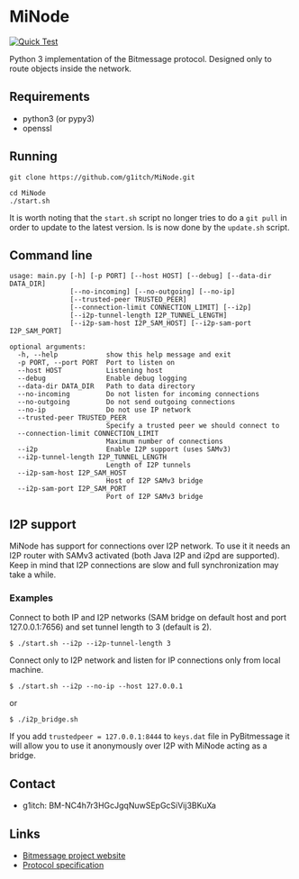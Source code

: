 # MiNode

[![Quick Test](https://github.com/g1itch/MiNode/actions/workflows/test.yml/badge.svg)](https://github.com/g1itch/MiNode/actions/workflows/test.yml)

Python 3 implementation of the Bitmessage protocol. Designed only to route
objects inside the network.

## Requirements
- python3 (or pypy3)
- openssl

## Running
```
git clone https://github.com/g1itch/MiNode.git
```
```
cd MiNode
./start.sh
```

It is worth noting that the `start.sh` script no longer tries to do a
`git pull` in order to update to the latest version.
Is is now done by the `update.sh` script.

## Command line
```
usage: main.py [-h] [-p PORT] [--host HOST] [--debug] [--data-dir DATA_DIR]
               [--no-incoming] [--no-outgoing] [--no-ip]
               [--trusted-peer TRUSTED_PEER]
               [--connection-limit CONNECTION_LIMIT] [--i2p]
               [--i2p-tunnel-length I2P_TUNNEL_LENGTH]
               [--i2p-sam-host I2P_SAM_HOST] [--i2p-sam-port I2P_SAM_PORT]

optional arguments:
  -h, --help            show this help message and exit
  -p PORT, --port PORT  Port to listen on
  --host HOST           Listening host
  --debug               Enable debug logging
  --data-dir DATA_DIR   Path to data directory
  --no-incoming         Do not listen for incoming connections
  --no-outgoing         Do not send outgoing connections
  --no-ip               Do not use IP network
  --trusted-peer TRUSTED_PEER
                        Specify a trusted peer we should connect to
  --connection-limit CONNECTION_LIMIT
                        Maximum number of connections
  --i2p                 Enable I2P support (uses SAMv3)
  --i2p-tunnel-length I2P_TUNNEL_LENGTH
                        Length of I2P tunnels
  --i2p-sam-host I2P_SAM_HOST
                        Host of I2P SAMv3 bridge
  --i2p-sam-port I2P_SAM_PORT
                        Port of I2P SAMv3 bridge

```

## I2P support
MiNode has support for connections over I2P network.
To use it it needs an I2P router with SAMv3 activated
(both Java I2P and i2pd are supported). Keep in mind that I2P connections
are slow and full synchronization may take a while.

### Examples
Connect to both IP and I2P networks (SAM bridge on default host and port
127.0.0.1:7656) and set tunnel length to 3 (default is 2).
```
$ ./start.sh --i2p --i2p-tunnel-length 3
```

Connect only to I2P network and listen for IP connections only from local
machine.
```
$ ./start.sh --i2p --no-ip --host 127.0.0.1
```
or
```
$ ./i2p_bridge.sh
```
If you add `trustedpeer = 127.0.0.1:8444` to `keys.dat` file in PyBitmessage it
will allow you to use it anonymously over I2P with MiNode acting as a bridge.

## Contact
- g1itch: BM-NC4h7r3HGcJgqNuwSEpGcSiVij3BKuXa

## Links
- [Bitmessage project website](https://bitmessage.org)
- [Protocol specification](https://bitmessage.org/wiki/Protocol_specification)
